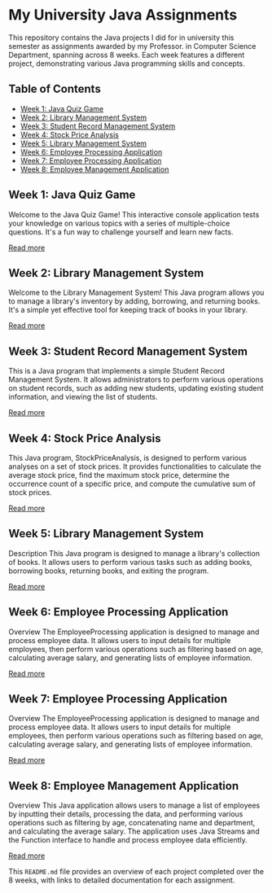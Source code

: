 
# My University Java Assignments

This repository contains the Java projects I did for in university this semester as assignments awarded by my Professor. in Computer Science Department, spanning across 8 weeks. Each week features a different project, demonstrating various Java programming skills and concepts.

## Table of Contents
- [Week 1: Java Quiz Game](#week-1-java-quiz-game)
- [Week 2: Library Management System](#week-2-library-management-system)
- [Week 3: Student Record Management System](#week-3-student-record-management-system)
- [Week 4: Stock Price Analysis](#week-4-stock-price-analysis)
- [Week 5: Library Management System](#week-5-library-management-system)
- [Week 6: Employee Processing Application](#week-6-employee-processing-application)
- [Week 7: Employee Processing Application](#week-7-employee-processing-application)
- [Week 8: Employee Management Application](#week-8-employee-management-application)

## Week 1: Java Quiz Game
Welcome to the Java Quiz Game! This interactive console application tests your knowledge on various topics with a series of multiple-choice questions. It's a fun way to challenge yourself and learn new facts.

[Read more](https://github.com/Dev0psKing/My_University_Java_Assignment/blob/master/src/WEEK_1_ASSIGNMENTS/README.md)

## Week 2: Library Management System
Welcome to the Library Management System! This Java program allows you to manage a library's inventory by adding, borrowing, and returning books. It's a simple yet effective tool for keeping track of books in your library.

[Read more](https://github.com/Dev0psKing/My_University_Java_Assignment/blob/master/src/WEEK_2_ASSIGNMENTS/readme.md)

## Week 3: Student Record Management System
This is a Java program that implements a simple Student Record Management System. It allows administrators to perform various operations on student records, such as adding new students, updating existing student information, and viewing the list of students.

[Read more](https://github.com/Dev0psKing/My_University_Java_Assignment/blob/master/src/WEEK_3_ASSIGNMENT/readme.md)

## Week 4: Stock Price Analysis
This Java program, StockPriceAnalysis, is designed to perform various analyses on a set of stock prices. It provides functionalities to calculate the average stock price, find the maximum stock price, determine the occurrence count of a specific price, and compute the cumulative sum of stock prices.

[Read more](https://github.com/Dev0psKing/My_University_Java_Assignment/blob/master/src/WEEK_4_ASSIGNMENT/readme.md)

## Week 5: Library Management System
Description
This Java program is designed to manage a library's collection of books. It allows users to perform various tasks such as adding books, borrowing books, returning books, and exiting the program.

[Read more](https://github.com/Dev0psKing/My_University_Java_Assignment/blob/master/src/WEEK_5_ASSIGNMENTS/Task.readme.md)

## Week 6: Employee Processing Application
Overview
The EmployeeProcessing application is designed to manage and process employee data. It allows users to input details for multiple employees, then perform various operations such as filtering based on age, calculating average salary, and generating lists of employee information.

[Read more](https://github.com/Dev0psKing/My_University_Java_Assignment/blob/master/src/WEEK_6_ASSIGNMENTS/Documentation.md)

## Week 7: Employee Processing Application
Overview
The EmployeeProcessing application is designed to manage and process employee data. It allows users to input details for multiple employees, then perform various operations such as filtering based on age, calculating average salary, and generating lists of employee information.

[Read more](https://github.com/Dev0psKing/My_University_Java_Assignment/blob/master/src/WEEK_7-ASSIGNMENTS/Documentation.md)

## Week 8: Employee Management Application
Overview
This Java application allows users to manage a list of employees by inputting their details, processing the data, and performing various operations such as filtering by age, concatenating name and department, and calculating the average salary. The application uses Java Streams and the Function interface to handle and process employee data efficiently.

[Read more](https://github.com/Dev0psKing/My_University_Java_Assignment/blob/master/src/WEEK_8_ASSIGNMENTS/Documentation.md)


This `README.md` file provides an overview of each project completed over the 8 weeks, with links to detailed documentation for each assignment.